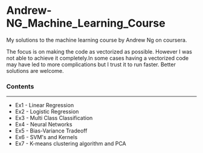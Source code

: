 # Andrew-NG_Machine_Learning_Course

My solutions to the machine learning course by Andrew Ng on coursera.

The focus is on making the code as vectorized as possible. However I was not able to achieve it completely.In some cases having a vectorized code may have led to more complications but I trust it to run faster. Better solutions are welcome.

### Contents 
---
* Ex1 - Linear Regression
* Ex2 - Logistic Regression
* Ex3 - Multi Class Classification
* Ex4 - Neural Networks
* Ex5 - Bias-Variance Tradeoff
* Ex6 - SVM's and Kernels
* Ex7 - K-means clustering algorithm and PCA




